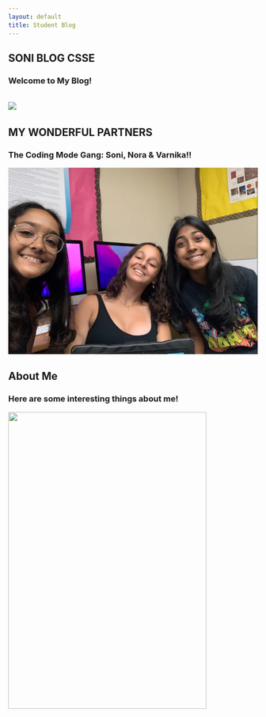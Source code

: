 ```yaml
---
layout: default
title: Student Blog
---
```

<style> 
    .fonts{
        font-family: "Times New Roman", Times, serif;
}

</style>

## SONI BLOG CSSE

### Welcome to My Blog! 
<br>
<img src = "https://images.unsplash.com/photo-1515879218367-8466d910aaa4?ixlib=rb-4.0.3&ixid=M3wxMjA3fDB8MHxzZWFyY2h8Mnx8Y29tcHV0ZXIlMjBjb2RlfGVufDB8fDB8fHww&w=1000&q=80" >

<br>

## MY WONDERFUL PARTNERS

### The Coding Mode Gang: Soni, Nora & Varnika!!
 <img src= "images/The Code Mode Gang.png">


## About Me 

### Here are some interesting things about me! 

<img width="400" height ="600" src = "images/IMG_5646 (1).PNG">


